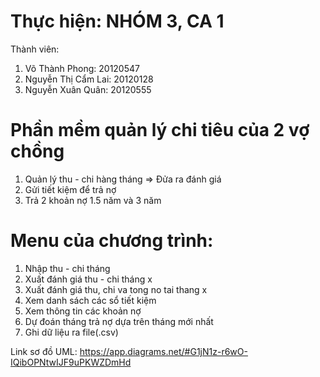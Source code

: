 # Thực hiện: NHÓM 3, CA 1
Thành viên:
 1. Võ Thành Phong: 20120547
 2. Nguyễn Thị Cẩm Lai: 20120128
 3. Nguyễn Xuân Quân: 20120555

# Phần mềm quản lý chi tiêu của 2 vợ chồng
 1. Quản lý thu - chi hàng tháng => Đửa ra đánh giá
 2. Gửi tiết kiệm để trả nợ
 3. Trả 2 khoản nợ 1.5 năm và 3 năm

# Menu của chương trình:
 1. Nhập thu - chi tháng
 2. Xuất đánh giá thu - chi tháng x
 3. Xuất đánh giá thu, chi va tong no tai thang x
 4. Xem danh sách các sổ tiết kiệm
 5. Xem thông tin các khoản nợ
 6. Dự đoán tháng trả nợ dựa trên tháng mới nhất
 7. Ghi dữ liệu ra file(.csv)

Link sơ đồ UML: https://app.diagrams.net/#G1jN1z-r6wO-IQibOPNtwIJF9uPKWZDmHd
